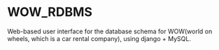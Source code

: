 # WOW_RDBMS

Web-based user interface for the database schema for WOW(world on wheels, which is a car rental company), using django + MySQL.
